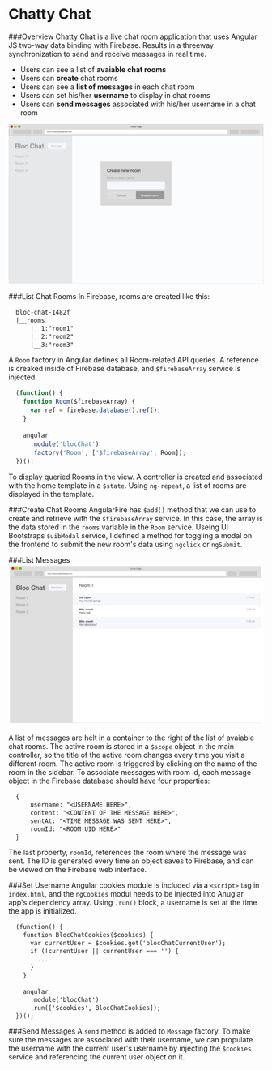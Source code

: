 # Chatty Chat

###Overview
Chatty Chat is a live chat room application that uses Angular JS two-way data binding with Firebase. Results in a threeway synchronization to send and receive  messages in real time.


- Users can see a list of **avaiable chat rooms**
- Users can **create** chat rooms
- Users can see a **list of messages** in each chat room
- Users can set his/her **username** to display in chat rooms
- Users can **send messages** associated with his/her username in a chat room

![screenshot](./bloc-chat-new-room-modal.jpg)

###List Chat Rooms
In Firebase, rooms are created like this:
```
  bloc-chat-1482f
  |__rooms
      |__1:"room1"
      |__2:"room2"
      |__3:"room3"
```
A `Room` factory in Angular defines all Room-related API queries. A reference is creaked inside of Firebase database, and `$firebaseArray` service is injected.
```javascript
  (function() {
    function Room($firebaseArray) {
      var ref = firebase.database().ref();
    }

    angular
      .module('blocChat')
      .factory('Room', ['$firebaseArray', Room]);
  })();
```
To display queried Rooms in the view. A controller is created and associated with the home template in a `$state`. Using `ng-repeat`, a list of rooms are displayed in the template.

###Create Chat Rooms
AngularFire has `$add()` method that we can use to create and retrieve with the `$firebaseArray` service. In this case, the array is the data stored in the `rooms` variable in the `Room` service. 
Useing UI Bootstraps `$uibModal` service, I defined a method for toggling a modal on the frontend to submit the new room's data using `ngclick` or `ngSubmit`. 

###List Messages
![screenshot](./messages.png)

A list of messages are helt in a container to the right of the list of avaiable chat rooms. The active room is stored in a `$scope` object in the main controller, so the title of the active room changes every time you visit a different room. The active room is triggered by clicking on the name of the room in the sidebar.
To associate messages with room id, each message object in the Firebase database should have four properties:
```
  {
      username: "<USERNAME HERE>",
      content: "<CONTENT OF THE MESSAGE HERE>",
      sentAt: "<TIME MESSAGE WAS SENT HERE>",
      roomId: "<ROOM UID HERE>"
  }

```
The last property, `roomId`, references the room where the message was sent. The ID is generated every time an object saves to Firebase, and can be viewed on the Firebase web interface.

###Set Username
Angular cookies module is included via a `<script>` tag in `index.html`, and the `ngCookies` modul needs to be injected into Anuglar app's dependency array. Using `.run()` block, a username is set at the time the app is initialized. 
```
  (function() {
    function BlocChatCookies($cookies) {
      var currentUser = $cookies.get('blocChatCurrentUser');
      if (!currentUser || currentUser === '') {
        ...
      }
    }

    angular
      .module('blocChat')
      .run(['$cookies', BlocChatCookies]);
  })();
```

###Send Messages
A `send` method is added to `Message` factory. To make sure the messages are associated with their username, we can propulate the username with the current user's username by injecting the `$cookies` service and referencing the current user object on it.
